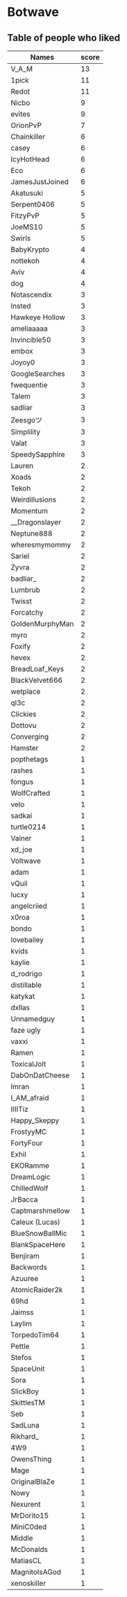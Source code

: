 # Botwave
## Table of people who liked
Names | score
--- | ---
V_A_M | 13
1pick | 11
Redot | 11
Nicbo | 9
evites | 9
OrionPvP | 7
Chainkiller | 6
casey | 6
IcyHotHead | 6
Eco | 6
JamesJustJoined | 6
Akatusuki | 5
Serpent0406 | 5
FitzyPvP | 5
JoeMS10 | 5
Swirls | 5
BabyKrypto | 4
nottekoh | 4
Aviv | 4
dog | 4
Notascendix | 3
Insted | 3
Hawkeye Hollow | 3
ameliaaaaa | 3
Invincible50 | 3
embox | 3
Joyoy0 | 3
GoogleSearches | 3
fwequentie | 3
Talem | 3
sadliar | 3
Zeesgoツ | 3
Simplility | 3
Valat | 3
SpeedySapphire | 3
Lauren | 2
Xoads | 2
Tekoh | 2
Weirdillusions | 2
Momentum | 2
__Dragonslayer | 2
Neptune888 | 2
wheresmymommy | 2
Sariel | 2
Zyvra | 2
badliar_ | 2
Lumbrub | 2
Twisst | 2
Forcatchy | 2
GoldenMurphyMan | 2
myro | 2
Foxify | 2
hevex | 2
BreadLoaf_Keys | 2
BlackVelvet666 | 2
wetplace | 2
ql3c | 2
Clickies | 2
Dottovu | 2
Converging | 2
Hamster | 2
popthetags | 1
rashes | 1
fongus | 1
WolfCrafted | 1
velo | 1
sadkai | 1
turtle0214 | 1
Vainer | 1
xd_joe | 1
Voltwave | 1
adam | 1
vQuil | 1
lucxy | 1
angelcriied | 1
x0roa | 1
bondo | 1
lovebailey | 1
kvids | 1
kaylie | 1
d_rodrigo | 1
distillable | 1
katykat | 1
dxllas | 1
Unnamedguy | 1
faze ugly | 1
vaxxi | 1
Ramen | 1
ToxicalJolt | 1
DabOnDatCheese | 1
Imran | 1
I_AM_afraid | 1
IIIITiz | 1
Happy_Skeppy | 1
FrostyyMC | 1
FortyFour | 1
Exhil | 1
EKORamme | 1
DreamLogic | 1
ChilledWolf | 1
JrBacca | 1
Captmarshmellow | 1
Caleux (Lucas) | 1
BlueSnowBallMic | 1
BlankSpaceHere | 1
Benjiram | 1
Backwords | 1
Azuuree | 1
AtomicRaider2k | 1
69hd | 1
Jaimss | 1
Laylim | 1
TorpedoTim64 | 1
Pettle | 1
Stefos | 1
SpaceUnit | 1
Sora | 1
SlickBoy | 1
SkittlesTM | 1
Seb | 1
SadLuna | 1
Rikhard_ | 1
4W9 | 1
OwensThing | 1
Mage | 1
OriginalBlaZe | 1
Nowy | 1
Nexurent | 1
MrDorito15 | 1
MiniC0ded | 1
Middle | 1
McDonalds | 1
MatiasCL | 1
MagnitoIsAGod | 1
xenoskiller | 1
